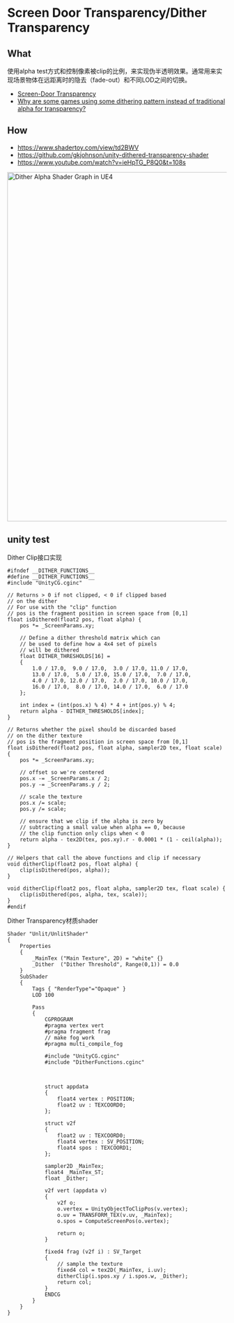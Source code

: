 # Screen Door Transparency/Dither Transparency

## What
使用alpha test方式和控制像素被clip的比例，来实现伪半透明效果。通常用来实现场景物体在远距离时的隐去（fade-out）和不同LOD之间的切换。
- [Screen-Door Transparency](https://digitalrune.github.io/DigitalRune-Documentation/html/fa431d48-b457-4c70-a590-d44b0840ab1e.htm)
- [Why are some games using some dithering pattern instead of traditional alpha for transparency?](https://gamedev.stackexchange.com/questions/47844/why-are-some-games-using-some-dithering-pattern-instead-of-traditional-alpha-for)

## How
- https://www.shadertoy.com/view/td2BWV
- https://github.com/gkjohnson/unity-dithered-transparency-shader
- https://www.youtube.com/watch?v=ieHpTG_P8Q0&t=108s

<img src="./DitherAlphaShader.png" alt="Dither Alpha Shader Graph in UE4" width="800" />

## unity test
Dither Clip接口实现
```
#ifndef __DITHER_FUNCTIONS__
#define __DITHER_FUNCTIONS__
#include "UnityCG.cginc"

// Returns > 0 if not clipped, < 0 if clipped based
// on the dither
// For use with the "clip" function
// pos is the fragment position in screen space from [0,1]
float isDithered(float2 pos, float alpha) {
    pos *= _ScreenParams.xy;

    // Define a dither threshold matrix which can
    // be used to define how a 4x4 set of pixels
    // will be dithered
    float DITHER_THRESHOLDS[16] =
    {
        1.0 / 17.0,  9.0 / 17.0,  3.0 / 17.0, 11.0 / 17.0,
        13.0 / 17.0,  5.0 / 17.0, 15.0 / 17.0,  7.0 / 17.0,
        4.0 / 17.0, 12.0 / 17.0,  2.0 / 17.0, 10.0 / 17.0,
        16.0 / 17.0,  8.0 / 17.0, 14.0 / 17.0,  6.0 / 17.0
    };

    int index = (int(pos.x) % 4) * 4 + int(pos.y) % 4;
    return alpha - DITHER_THRESHOLDS[index];
}

// Returns whether the pixel should be discarded based
// on the dither texture
// pos is the fragment position in screen space from [0,1]
float isDithered(float2 pos, float alpha, sampler2D tex, float scale) {
    pos *= _ScreenParams.xy;

    // offset so we're centered
    pos.x -= _ScreenParams.x / 2;
    pos.y -= _ScreenParams.y / 2;
    
    // scale the texture
    pos.x /= scale;
    pos.y /= scale;

	// ensure that we clip if the alpha is zero by
	// subtracting a small value when alpha == 0, because
	// the clip function only clips when < 0
    return alpha - tex2D(tex, pos.xy).r - 0.0001 * (1 - ceil(alpha));
}

// Helpers that call the above functions and clip if necessary
void ditherClip(float2 pos, float alpha) {
    clip(isDithered(pos, alpha));
}

void ditherClip(float2 pos, float alpha, sampler2D tex, float scale) {
    clip(isDithered(pos, alpha, tex, scale));
}
#endif
```

Dither Transparency材质shader
```
Shader "Unlit/UnlitShader"
{
    Properties
    {
        _MainTex ("Main Texture", 2D) = "white" {}
		_Dither  ("Dither Threshold", Range(0,1)) = 0.0
    }
    SubShader
    {
        Tags { "RenderType"="Opaque" }
        LOD 100

        Pass
        {
            CGPROGRAM
            #pragma vertex vert
            #pragma fragment frag
            // make fog work
            #pragma multi_compile_fog

            #include "UnityCG.cginc"
			#include "DitherFunctions.cginc"
			
			

            struct appdata
            {
                float4 vertex : POSITION;
                float2 uv : TEXCOORD0;
            };

            struct v2f
            {
                float2 uv : TEXCOORD0;
                float4 vertex : SV_POSITION;
				float4 spos : TEXCOORD1;
            };

            sampler2D _MainTex;
            float4 _MainTex_ST;
			float _Dither;

            v2f vert (appdata v)
            {
                v2f o;
                o.vertex = UnityObjectToClipPos(v.vertex);
                o.uv = TRANSFORM_TEX(v.uv, _MainTex);
				o.spos = ComputeScreenPos(o.vertex);
                
                return o;
            }

            fixed4 frag (v2f i) : SV_Target
            {
                // sample the texture
                fixed4 col = tex2D(_MainTex, i.uv);
				ditherClip(i.spos.xy / i.spos.w, _Dither);
                return col;
            }
            ENDCG
        }
    }
}
```

